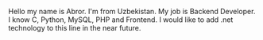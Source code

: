 Hello my name is Abror. I'm from Uzbekistan. My job is Backend Developer. I know C, Python, MySQL, PHP and Frontend. I would like to add .net technology to this line in the near future.
